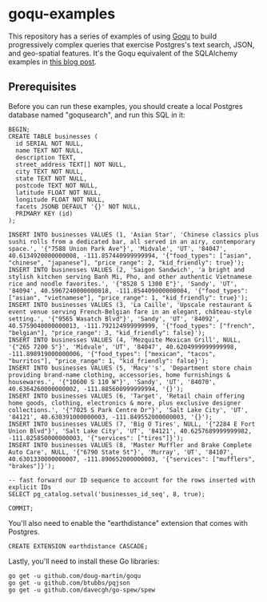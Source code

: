 # goqu-examples

This repository has a series of examples of using
[Goqu](https://github.com/doug-martin/goqu) to build progressively complex
queries that exercise Postgres's text search, JSON, and geo-spatial features.
It's the Goqu equivalent of the SQLAlchemy examples in [this blog
post](http://btubbs.com/postgres-search-with-facets-and-location-awareness.html).

## Prerequisites

Before you can run these examples, you should create a local Postgres database named "goqusearch", and run this SQL in it:

```
BEGIN;
CREATE TABLE businesses (
  id SERIAL NOT NULL, 
  name TEXT NOT NULL, 
  description TEXT, 
  street_address TEXT[] NOT NULL, 
  city TEXT NOT NULL, 
  state TEXT NOT NULL, 
  postcode TEXT NOT NULL, 
  latitude FLOAT NOT NULL, 
  longitude FLOAT NOT NULL, 
  facets JSONB DEFAULT '{}' NOT NULL, 
  PRIMARY KEY (id)
);

INSERT INTO businesses VALUES (1, 'Asian Star', 'Chinese classics plus sushi rolls from a dedicated bar, all served in an airy, contemporary space.', '{"7588 Union Park Ave"}', 'Midvale', 'UT', '84047', 40.6134920000000008, -111.857440999999994, '{"food_types": ["asian", "chinese", "japanese"], "price_range": 2, "kid_friendly": true}');
INSERT INTO businesses VALUES (2, 'Saigon Sandwich', 'a bright and stylish kitchen serving Banh Mi, Pho, and other authentic Vietnamese rice and noodle favorites.', '{"8528 S 1300 E"}', 'Sandy', 'UT', '84094', 40.5967240000000018, -111.854409000000004, '{"food_types": ["asian", "vietnamese"], "price_range": 1, "kid_friendly": true}');
INSERT INTO businesses VALUES (3, 'La Caille', 'Upscale restaurant & event venue serving French-Belgian fare in an elegant, château-style setting.', '{"9565 Wasatch Blvd"}', 'Sandy', 'UT', '84092', 40.5759040000000013, -111.792124999999999, '{"food_types": ["french", "belgian"], "price_range": 3, "kid_friendly": false}');
INSERT INTO businesses VALUES (4, 'Mezquite Mexican Grill', NULL, '{"265 7200 S"}', 'Midvale', 'UT', '84047', 40.6204999999999998, -111.898919000000006, '{"food_types": ["mexican", "tacos", "burritos"], "price_range": 1, "kid_friendly": false}');
INSERT INTO businesses VALUES (5, 'Macy''s', 'Department store chain providing brand-name clothing, accessories, home furnishings & housewares.', '{"10600 S 110 W"}', 'Sandy', 'UT', '84070', 40.6364260000000002, -111.885600999999994, '{}');
INSERT INTO businesses VALUES (6, 'Target', 'Retail chain offering home goods, clothing, electronics & more, plus exclusive designer collections.', '{"7025 S Park Centre Dr"}', 'Salt Lake City', 'UT', '84121', 40.630391000000003, -111.849552000000003, '{}');
INSERT INTO businesses VALUES (7, 'Big O Tires', NULL, '{"2284 E Fort Union Blvd"}', 'Salt Lake City', 'UT', '84121', 40.6257689999999982, -111.825850000000003, '{"services": ["tires"]}');
INSERT INTO businesses VALUES (8, 'Master Muffler and Brake Complete Auto Care', NULL, '{"6790 State St"}', 'Murray', 'UT', '84107', 40.6301330000000007, -111.890652000000003, '{"services": ["mufflers", "brakes"]}');

-- fast forward our ID sequence to account for the rows inserted with explicit IDs
SELECT pg_catalog.setval('businesses_id_seq', 8, true);

COMMIT;
```

You'll also need to enable the "earthdistance" extension that comes with Postgres.

```
CREATE EXTENSION earthdistance CASCADE;
```

Lastly, you'll need to install these Go libraries:

```
go get -u github.com/doug-martin/goqu
go get -u github.com/btubbs/pqjson
go get -u github.com/davecgh/go-spew/spew
```
